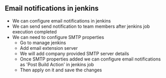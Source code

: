 ## Email notifications in jenkins
- We can configure email notifications in jenkins
- We can send send notification to team members after jenkins job execution completed
- We can need to configure SMTP properties
  - Go to manage jenkins
  - Add email extension server
  - We will add company provided SMTP server details
  - Once SMTP properties added we can configure email notifications as 'Post Build Action' in jenkins job
  - Then apply on it and save the changes
